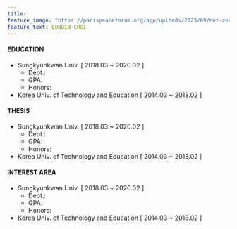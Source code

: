 ```yaml
---
title: 
feature_image: "https://parispeaceforum.org/app/uploads/2023/09/net-zero-space-initiative-1-1536x864.jpg"
feature_text: EUNBIN CHOI
---
```



#### EDUCATION
- Sungkyunkwan Univ. [ 2018.03 ~ 2020.02 ] 
  - Dept.: 
  - GPA:
  - Honors:
- Korea Univ. of Technology and Education [ 2014.03 ~ 2018.02 ]


#### THESIS
- Sungkyunkwan Univ. [ 2018.03 ~ 2020.02 ] 
  - Dept.: 
  - GPA:
  - Honors:
- Korea Univ. of Technology and Education [ 2014.03 ~ 2018.02 ]


#### INTEREST AREA
- Sungkyunkwan Univ. [ 2018.03 ~ 2020.02 ] 
  - Dept.: 
  - GPA:
  - Honors:
- Korea Univ. of Technology and Education [ 2014.03 ~ 2018.02 ]
